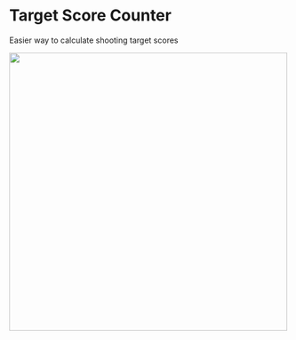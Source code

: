 # Target Score Counter
Easier way to calculate shooting target scores



<img width="500px" src="https://github.com/user-attachments/assets/e903a569-34ba-4f3d-b3d8-dc2f8b7bffbb"></img>
